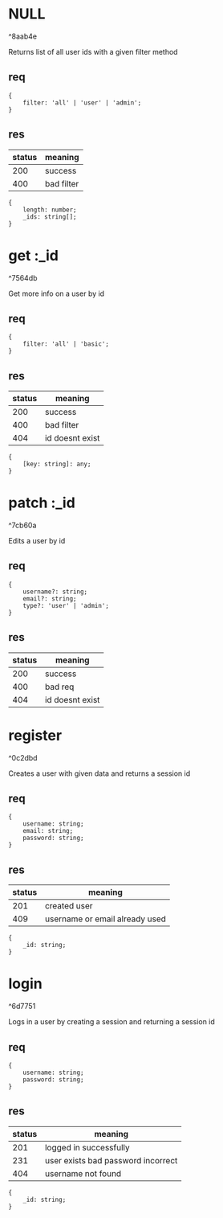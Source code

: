 
# NULL

^8aab4e

Returns list of all user ids with a given filter method
## req
```
{
	filter: 'all' | 'user' | 'admin';
}
```
## res
|status|meaning|
|-|-|
|200|success|
|400|bad filter| #needsImplementation
```
{
	length: number;
	_ids: string[];
}
```
# get :\_id

^7564db

Get more info on a user by id
## req
```
{
	filter: 'all' | 'basic';
}
```
## res
|status|meaning|
|-|-|
|200|success|
|400|bad filter|
|404|id doesnt exist|
```
{
	[key: string]: any;
}
```
# patch :\_id

^7cb60a

Edits a user by id
## req
```
{
	username?: string;
	email?: string;
	type?: 'user' | 'admin';
}
```
## res
|status|meaning|
|-|-|
|200|success|
|400|bad req| #needsImplementation 
|404|id doesnt exist| #needsImplementation 
# register

^0c2dbd

Creates a user with given data and returns a session id
## req
```
{
	username: string;
	email: string;
	password: string;
}
```
## res
|status|meaning|
|-|-|
|201|created user|
|409|username or email already used|
```
{
	_id: string;
}
```
# login

^6d7751

Logs in a user by creating a session and returning a session id
## req
```
{
	username: string;
	password: string;
}
```
## res
|status|meaning|
|-|-|
|201|logged in successfully|
|231|user exists bad password incorrect|
|404|username not found|
```
{
	_id: string;
}
```